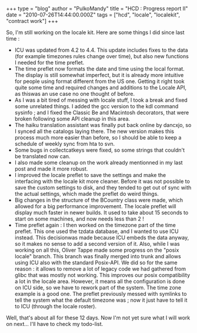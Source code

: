 +++
type = "blog"
author = "PulkoMandy"
title = "HCD : Progress report II"
date = "2010-07-26T14:44:00.000Z"
tags = ["hcd", "locale", "localekit", "contract work"]
+++

So, I'm still working on the locale kit. Here are some things I did since last time :
<!--more-->
* ICU was updated from 4.2 to 4.4. This update includes fixes to the data (for example timezones rules change over time), but also new functions I needed for the time preflet.
 * The time preflet now formats the date and time using the local format. The display is still somewhat imperfect, but it is already more intuitive for people using format different from the US one. Getting it right took quite some time and required changes and additions to the Locale API, as thiswas an use case no one thought of before.
 * As I was a bit tired of messing with locale stuff, I took a break and fixed some unrelated things. I added the gcc version to the kdl command sysinfo ; and I fixed the Classic Be and Macintosh decorators, that were broken following some API cleanup in this area.
 * The haiku translation assistant was finally put back online by dancxjo, so I synced all the catalogs laying there. The new version makes this process much more easier than before, so I should be able to keep a schedule of weekly sync from hta to svn.
 * Some bugs in collectcatkeys were fixed, so some strings that couldn't be translated now can.
 * I also made some cleanup on the work already mentionned in my last post and made it more robust.
 * I improved the locale preflet to save the settings and make the interfacing with the locale kit more cleaner. Before it was not possible to save the custom settings to disk, and they tended to get out of sync with the actual settings, which made the preflet do weird things.
 * Big changes in the structure of the BCountry class were made, which allowed for a big performance improvement. The locale preflet will display much faster in newer builds. It used to take about 15 seconds to start on some machines, and now needs less than 2 !
 * Time preflet again : I then worked on the timezone part of the time preflet. This one used the tzdata database, and I wanted to use ICU instead. This decisionwas made because ICU embeds the data anyway, so it makes no sense to add a second version of it. Also, while I was working on all this, Oliver Tappe made some progress on the "posix locale" branch. This branch was finally merged into trunk and allows using ICU also with the standard Posix-API. We did so for the same reason : it allows to remove a lot of legacy code we had gathered from glibc that was mostly not working. This improves our posix compatibility a lot in the locale area. However, it means all the configuration is done on ICU side, so we have to rework part of the system. The time zone example is a good one. The preflet previously messed with symlinks to tell the system what the default timezone was ; now it just have to tell it to ICU (through the locale roster).

Well, that's about all for these 12 days. Now I'm not yet sure what I will work on next... I'll have to check my todo-list.